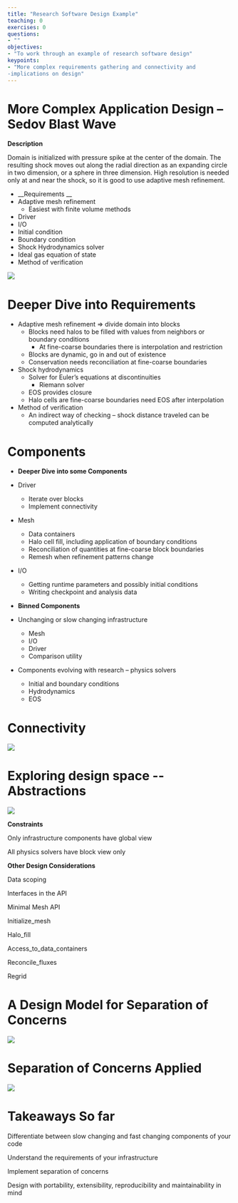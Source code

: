 ```yaml
---
title: "Research Software Design Example"
teaching: 0
exercises: 0
questions:
- ""
objectives:
- "To work through an example of research software design"
keypoints:
- "More complex requirements gathering and connectivity and
-implications on design"
---
```


# More Complex Application Design – Sedov Blast Wave

__Description__

Domain is initialized with pressure spike at the center of the domain.
The resulting shock moves out along the radial direction as an
expanding circle in two dimension, or a sphere in three
dimension. High resolution is needed only at and near the shock, so it
is good to use adaptive mesh refinement.

* __Requirements __
* Adaptive mesh refinement
  * Easiest with finite volume methods
* Driver
* I/O
* Initial condition
* Boundary condition
* Shock Hydrodynamics solver
* Ideal gas equation of state
* Method of verification

![](img/sedov.png)

# Deeper Dive into Requirements

* Adaptive mesh refinement => divide domain into blocks
  * Blocks need halos to be filled with values from neighbors or boundary conditions
    * At fine\-coarse boundaries there is interpolation and restriction
  * Blocks are dynamic\, go in and out of existence
  * Conservation needs reconciliation at fine\-coarse boundaries
* Shock hydrodynamics
  * Solver for Euler’s equations at discontinuities
     * Riemann solver 
  * EOS provides closure
  * Halo cells are fine\-coarse boundaries need EOS after interpolation
* Method of verification
  * An indirect way of checking – shock distance traveled can be computed analytically

# Components

* __Deeper Dive into some Components__
* Driver
  * Iterate over blocks
  * Implement connectivity
* Mesh
  * Data containers
  * Halo cell fill\, including application of boundary conditions
  * Reconciliation of quantities at fine\-coarse block boundaries
  * Remesh when refinement patterns change
* I/O
  * Getting runtime parameters and possibly initial conditions
  * Writing checkpoint and analysis data

* __Binned Components__
* Unchanging or slow changing infrastructure
  * Mesh
  * I/O
  * Driver
  * Comparison utility
* Components evolving with research – physics solvers
  * Initial and boundary conditions
  * Hydrodynamics
  * EOS


# Connectivity

![](img/conn3.png)

# Exploring design space -- Abstractions

![](img/abstract.png)

__Constraints__

Only infrastructure components have global view

All physics solvers have block view only

__Other Design Considerations__

Data scoping

Interfaces in the API

Minimal Mesh API

Initialize\_mesh

Halo\_fill

Access\_to\_data\_containers

Reconcile\_fluxes

Regrid

# A Design Model for Separation of Concerns

![](img/sepcon.png)

# Separation of Concerns Applied

![](img/sepconapplied.png)

# Takeaways So far

Differentiate between slow changing and fast changing components of your code

Understand the requirements of your infrastructure

Implement separation of concerns

Design with portability\, extensibility\, reproducibility and maintainability in mind






